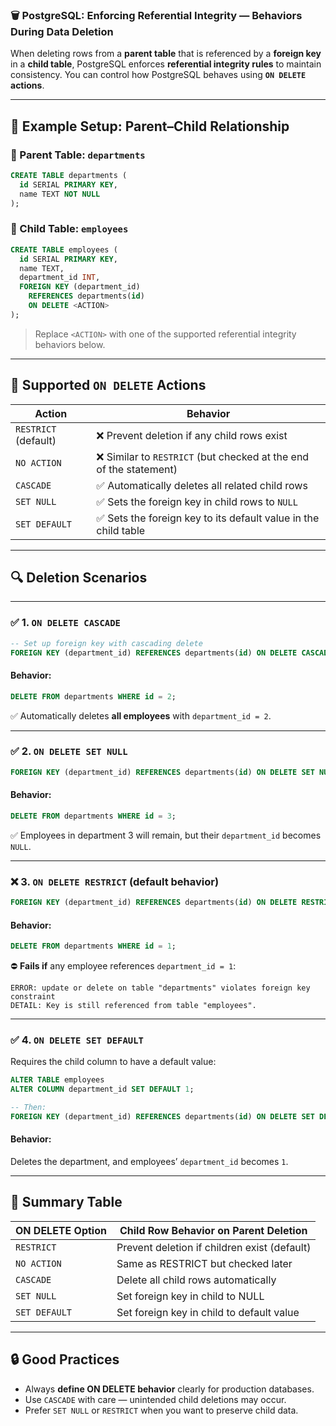 ### 🗑️ PostgreSQL: **Enforcing Referential Integrity — Behaviors During Data Deletion**

When deleting rows from a **parent table** that is referenced by a **foreign key** in a **child table**, PostgreSQL enforces **referential integrity rules** to maintain consistency. You can control how PostgreSQL behaves using **`ON DELETE` actions**.

---

## 🔗 Example Setup: Parent–Child Relationship

### 🔹 Parent Table: `departments`

```sql
CREATE TABLE departments (
  id SERIAL PRIMARY KEY,
  name TEXT NOT NULL
);
```

### 🔹 Child Table: `employees`

```sql
CREATE TABLE employees (
  id SERIAL PRIMARY KEY,
  name TEXT,
  department_id INT,
  FOREIGN KEY (department_id)
    REFERENCES departments(id)
    ON DELETE <ACTION>
);
```

> Replace `<ACTION>` with one of the supported referential integrity behaviors below.

---

## 🔹 Supported `ON DELETE` Actions

| Action               | Behavior                                                          |
| -------------------- | ----------------------------------------------------------------- |
| `RESTRICT` (default) | ❌ Prevent deletion if any child rows exist                        |
| `NO ACTION`          | ❌ Similar to `RESTRICT` (but checked at the end of the statement) |
| `CASCADE`            | ✅ Automatically deletes all related child rows                    |
| `SET NULL`           | ✅ Sets the foreign key in child rows to `NULL`                    |
| `SET DEFAULT`        | ✅ Sets the foreign key to its default value in the child table    |

---

## 🔍 Deletion Scenarios

---

### ✅ 1. `ON DELETE CASCADE`

```sql
-- Set up foreign key with cascading delete
FOREIGN KEY (department_id) REFERENCES departments(id) ON DELETE CASCADE
```

#### Behavior:

```sql
DELETE FROM departments WHERE id = 2;
```

✅ Automatically deletes **all employees** with `department_id = 2`.

---

### ✅ 2. `ON DELETE SET NULL`

```sql
FOREIGN KEY (department_id) REFERENCES departments(id) ON DELETE SET NULL
```

#### Behavior:

```sql
DELETE FROM departments WHERE id = 3;
```

✅ Employees in department 3 will remain, but their `department_id` becomes `NULL`.

---

### ❌ 3. `ON DELETE RESTRICT` (default behavior)

```sql
FOREIGN KEY (department_id) REFERENCES departments(id) ON DELETE RESTRICT
```

#### Behavior:

```sql
DELETE FROM departments WHERE id = 1;
```

⛔ **Fails if** any employee references `department_id = 1`:

```
ERROR: update or delete on table "departments" violates foreign key constraint
DETAIL: Key is still referenced from table "employees".
```

---

### ✅ 4. `ON DELETE SET DEFAULT`

Requires the child column to have a default value:

```sql
ALTER TABLE employees
ALTER COLUMN department_id SET DEFAULT 1;

-- Then:
FOREIGN KEY (department_id) REFERENCES departments(id) ON DELETE SET DEFAULT
```

#### Behavior:

Deletes the department, and employees’ `department_id` becomes `1`.

---

## 📌 Summary Table

| ON DELETE Option | Child Row Behavior on Parent Deletion        |
| ---------------- | -------------------------------------------- |
| `RESTRICT`       | Prevent deletion if children exist (default) |
| `NO ACTION`      | Same as RESTRICT but checked later           |
| `CASCADE`        | Delete all child rows automatically          |
| `SET NULL`       | Set foreign key in child to NULL             |
| `SET DEFAULT`    | Set foreign key in child to default value    |

---

## 🔒 Good Practices

* Always **define ON DELETE behavior** clearly for production databases.
* Use `CASCADE` with care — unintended child deletions may occur.
* Prefer `SET NULL` or `RESTRICT` when you want to preserve child data.
